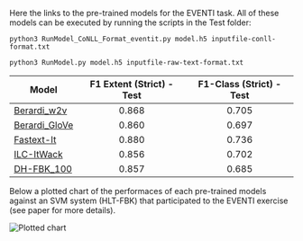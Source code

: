 
Here the links to the pre-trained models for the EVENTI task. All of these models can be executed by running the scripts in the Test folder:

```
python3 RunModel_CoNLL_Format_eventit.py model.h5 inputfile-conll-format.txt

python3 RunModel.py model.h5 inputfile-raw-text-format.txt
```

| Model | F1 Extent (Strict) - Test | F1-Class (Strict) - Test |
|----------|:-----------:|:------------:|
|[Berardi_w2v](https://drive.google.com/file/d/1P_KhGQHigt2Da2DZyI1uxM4RfM4-O4ef/view?usp=sharing) | 0.868 | 0.705 |
|[Berardi_GloVe](https://drive.google.com/file/d/1Gt2dYJA3_8Xh1ik1RePicbZUzU6lb2b8/view?usp=sharing) | 0.860 | 0.697 | 
|[Fastext-It](https://drive.google.com/open?id=1vf_n_M38v5m4KOBxdi2KykZRPDxqFLb4) | 0.880 | 0.736 | 
|[ILC-ItWack](https://drive.google.com/open?id=1AmADSdKLrOlLFE1mju1MXDStwN6kRBdf) | 0.856 | 0.702 | 
|[DH-FBK_100](https://drive.google.com/file/d/1IY4xTLi_ijJBuP2vNQ3LsFaT95gr0ovC/view?usp=sharing) | 0.857 | 0.685 | 


Below a plotted chart of the performaces of each pre-trained models against an SVM system (HLT-FBK) that participated to the EVENTI exercise (see paper for more details).

![Plotted chart](https://www.dropbox.com/s/6r4an0cj9mf0su3/plot_performance.png?dl=0.png)


